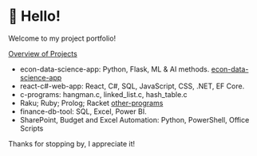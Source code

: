 # 👋 Hello!

Welcome to my project portfolio! 

<ins>Overview of Projects</ins>
* econ-data-science-app: Python, Flask, ML & AI methods. [econ-data-science-app](https://github.com/jesse-curran/my-programs/tree/main/econ-data-science-app)
* react-c#-web-app: React, C#, SQL, JavaScript, CSS, .NET, EF Core.
* c-programs: hangman.c, linked_list.c, hash_table.c
* Raku; Ruby; Prolog; Racket [other-programs](https://github.com/jesse-curran/my-programs/tree/main/other-programs)
* finance-db-tool: SQL, Excel, Power BI.
* SharePoint, Budget and Excel Automation: Python, PowerShell, Office Scripts

Thanks for stopping by, I appreciate it!
